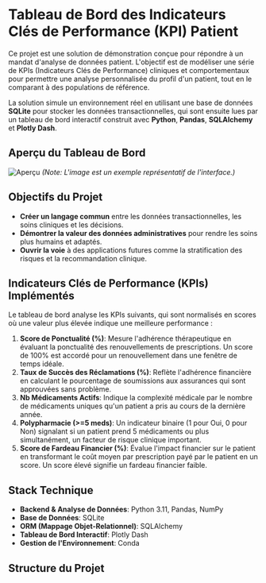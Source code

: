 # Tableau de Bord des Indicateurs Clés de Performance (KPI) Patient

Ce projet est une solution de démonstration conçue pour répondre à un mandat d'analyse de données patient. L'objectif est de modéliser une série de KPIs (Indicateurs Clés de Performance) cliniques et comportementaux pour permettre une analyse personnalisée du profil d'un patient, tout en le comparant à des populations de référence.

La solution simule un environnement réel en utilisant une base de données **SQLite** pour stocker les données transactionnelles, qui sont ensuite lues par un tableau de bord interactif construit avec **Python**, **Pandas**, **SQLAlchemy** et **Plotly Dash**.

## Aperçu du Tableau de Bord
![Aperçu](https://i.imgur.com/7xXq070.png)
*(Note: L'image est un exemple représentatif de l'interface.)*

## Objectifs du Projet

- **Créer un langage commun** entre les données transactionnelles, les soins cliniques et les décisions.
- **Démontrer la valeur des données administratives** pour rendre les soins plus humains et adaptés.
- **Ouvrir la voie** à des applications futures comme la stratification des risques et la recommandation clinique.

## Indicateurs Clés de Performance (KPIs) Implémentés

Le tableau de bord analyse les KPIs suivants, qui sont normalisés en scores où une valeur plus élevée indique une meilleure performance :

1.  **Score de Ponctualité (%)**: Mesure l'adhérence thérapeutique en évaluant la ponctualité des renouvellements de prescriptions. Un score de 100% est accordé pour un renouvellement dans une fenêtre de temps idéale.
2.  **Taux de Succès des Réclamations (%)**: Reflète l'adhérence financière en calculant le pourcentage de soumissions aux assurances qui sont approuvées sans problème.
3.  **Nb Médicaments Actifs**: Indique la complexité médicale par le nombre de médicaments uniques qu'un patient a pris au cours de la dernière année.
4.  **Polypharmacie (>=5 meds)**: Un indicateur binaire (1 pour Oui, 0 pour Non) signalant si un patient prend 5 médicaments ou plus simultanément, un facteur de risque clinique important.
5.  **Score de Fardeau Financier (%)**: Évalue l'impact financier sur le patient en transformant le coût moyen par prescription payé par le patient en un score. Un score élevé signifie un fardeau financier faible.

## Stack Technique

-   **Backend & Analyse de Données**: Python 3.11, Pandas, NumPy
-   **Base de Données**: SQLite
-   **ORM (Mappage Objet-Relationnel)**: SQLAlchemy
-   **Tableau de Bord Interactif**: Plotly Dash
-   **Gestion de l'Environnement**: Conda

## Structure du Projet